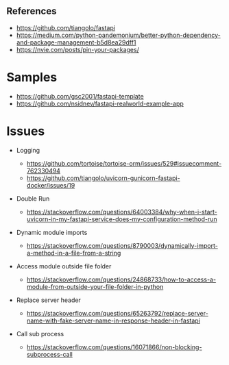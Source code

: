 ## References

- https://github.com/tiangolo/fastapi
- https://medium.com/python-pandemonium/better-python-dependency-and-package-management-b5d8ea29dff1
- https://nvie.com/posts/pin-your-packages/

# Samples

- https://github.com/gsc2001/fastapi-template
- https://github.com/nsidnev/fastapi-realworld-example-app

# Issues

- Logging
  - https://github.com/tortoise/tortoise-orm/issues/529#issuecomment-762330494
  - https://github.com/tiangolo/uvicorn-gunicorn-fastapi-docker/issues/19


- Double Run
  - https://stackoverflow.com/questions/64003384/why-when-i-start-uvicorn-in-my-fastapi-service-does-my-configuration-method-run

- Dynamic module imports
  - https://stackoverflow.com/questions/8790003/dynamically-import-a-method-in-a-file-from-a-string
 
- Access module outside file folder
  - https://stackoverflow.com/questions/24868733/how-to-access-a-module-from-outside-your-file-folder-in-python

- Replace server header
  - https://stackoverflow.com/questions/65263792/replace-server-name-with-fake-server-name-in-response-header-in-fastapi

- Call sub process
  - https://stackoverflow.com/questions/16071866/non-blocking-subprocess-call